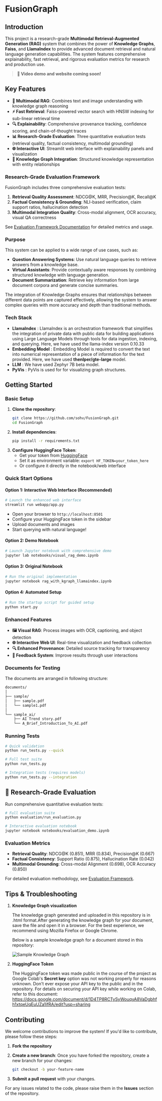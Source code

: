 # FusionGraph

## Introduction
This project is a research-grade **Multimodal Retrieval-Augmented Generation (RAG)** system that combines the power of **Knowledge Graphs**, **Faiss**, and **LlamaIndex** to provide advanced document retrieval and natural language generation capabilities. The system features comprehensive explainability, fast retrieval, and rigorous evaluation metrics for research and production use.

> **📢 Video demo and website coming soon!**

## Key Features
- **🧠 Multimodal RAG**: Combines text and image understanding with knowledge graph reasoning
- **⚡ Fast Retrieval**: Faiss-powered vector search with HNSW indexing for sub-linear retrieval time
- **🔍 Explainability**: Comprehensive provenance tracking, confidence scoring, and chain-of-thought traces
- **📊 Research-Grade Evaluation**: Three quantitative evaluation tests (retrieval quality, factual consistency, multimodal grounding)
- **🌐 Interactive UI**: Streamlit web interface with explainability panels and visualization
- **🔗 Knowledge Graph Integration**: Structured knowledge representation with entity relationships

### Research-Grade Evaluation Framework
FusionGraph includes three comprehensive evaluation tests:

1. **Retrieval Quality Assessment**: NDCG@K, MRR, Precision@K, Recall@K
2. **Factual Consistency & Grounding**: NLI-based verification, claim support ratios, hallucination detection
3. **Multimodal Integration Quality**: Cross-modal alignment, OCR accuracy, visual QA correctness

See [Evaluation Framework Documentation](docs/EVALUATION_FRAMEWORK.md) for detailed metrics and usage.

### Purpose
This system can be applied to a wide range of use cases, such as:

- **Question Answering Systems**: Use natural language queries to retrieve answers from a knowledge base.
- **Virtual Assistants**: Provide contextually aware responses by combining structured knowledge with language generation.
- **Document Summarization**: Retrieve key information from large document corpora and generate concise summaries.

The integration of Knowledge Graphs ensures that relationships between different data points are captured effectively, allowing the system to answer complex queries with more accuracy and depth than traditional methods.

### Tech Stack

- **LlamaIndex** : LlamaIndex is an orchestration framework that simplifies the integration of private data with public data for building applications using Large Language Models through tools for data ingestion, indexing, and querying. Here, we have used the llama-index version 0.10.33
- **Embedding Model** : Embedding Model is required to convert the text into numerical representation of a piece of information for the text provided. Here, we have used **thenlper/gte-large** model.
- **LLM** : We have used Zephyr 7B beta model.
- **PyVis** : PyVis is used for for visualizing graph structures.

## Getting Started

### Basic Setup
1. **Clone the repository**:
   ```bash
   git clone https://github.com/sohv/FusionGraph.git
   cd FusionGraph

2. **Install dependencies**:
   ```bash
   pip install -r requirements.txt

3. **Configure HuggingFace Token**:
   - Get your token from [HuggingFace](https://huggingface.co/settings/tokens)
   - Set it as environment variable: `export HF_TOKEN=your_token_here`
   - Or configure it directly in the notebook/web interface

### Quick Start Options

#### Option 1: Interactive Web Interface (Recommended)
```bash
# Launch the enhanced web interface
streamlit run webapp/app.py
```
- Open your browser to `http://localhost:8501`
- Configure your HuggingFace token in the sidebar
- Upload documents and images
- Start querying with natural language!

#### Option 2: Demo Notebook
```bash
# Launch Jupyter notebook with comprehensive demo
jupyter lab notebooks/visual_rag_demo.ipynb
```

#### Option 3: Original Notebook
```bash
# Run the original implementation
jupyter notebook rag_with_kgraph_llamaindex.ipynb
```

#### Option 4: Automated Setup
```bash
# Run the startup script for guided setup
python start.py
```

### Enhanced Features
- **🖼️ Visual RAG**: Process images with OCR, captioning, and object detection
- **🌐 Interactive Web UI**: Real-time visualization and feedback collection
- **🔍 Enhanced Provenance**: Detailed source tracking for transparency
- **💬 Feedback System**: Improve results through user interactions

### Documents for Testing
The documents are arranged in following structure:
```bash
documents/
│
├── sample/
│   ├── sample.pdf
│   └── sample1.pdf
│
└── sample_ai/
    ├── AI Trend story.pdf
    └── A_Brief_Introduction_To_AI.pdf
```

### Running Tests
```bash
# Quick validation
python run_tests.py --quick

# Full test suite
python run_tests.py

# Integration tests (requires models)
python run_tests.py --integration
```

## 🧪 Research-Grade Evaluation

Run comprehensive quantitative evaluation tests:

```bash
# Full evaluation suite
python evaluation/run_evaluation.py

# Interactive evaluation notebook
jupyter notebook notebooks/evaluation_demo.ipynb
```

### Evaluation Metrics
- **Retrieval Quality**: NDCG@K (0.851), MRR (0.834), Precision@K (0.667)
- **Factual Consistency**: Support Ratio (0.875), Hallucination Rate (0.042)
- **Multimodal Grounding**: Cross-modal Alignment (0.698), OCR Accuracy (0.850)

For detailed evaluation methodology, see [Evaluation Framework](docs/EVALUATION_FRAMEWORK.md).

## Tips & Troubleshooting
1. **Knowledge Graph visualization**

   The knowledge graph generated and uploaded in this repository is in .html format.After generating the knowledge graph for your document, save the file and open it in a browser. For the best experience, we recommend using Mozilla Firefox or Google Chrome.

   Below is a sample knowledge graph for a document stored in this repository:

   ![Sample Knowledge Graph](documents/images/knowledgegraph.png)

3. **HuggingFace Token**

   The HuggingFace token was made public in the course of the project as Google Colab's **Secret key** option was not working properly for reasons unknown. Don't ever expose your API key to the public and in the repository. For details on securing your API key while working on Colab, refer to this document: https://docs.google.com/document/d/1D4TP8RCTySyWouqyA8VaDgbhfh1xtqeUqEuUZa1ifRA/edit?usp=sharing

## Contributing

We welcome contributions to improve the system! If you'd like to contribute, please follow these steps:

1. **Fork the repository**

2. **Create a new branch**: Once you have forked the repository, create a new branch for your changes:
   
   ```bash
   git checkout -b your-feature-name

3. **Submit a pull request** with your changes.


For any issues related to the code, please raise them in the **Issues** section of the repository.


   
